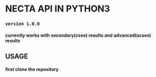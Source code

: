 # NECTA API IN PYTHON3
### `version 1.0.0`

#### currently works with secondary(csee) results and advanced(acsee) results

## USAGE
#### first clone the repository
